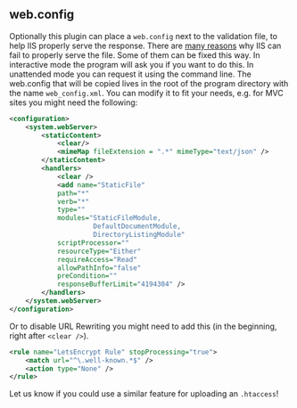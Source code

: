 
## web.config
Optionally this plugin can place a `web.config` next to the validation file, to 
help IIS properly serve the response. There are [many reasons](/manual/validation-problems) 
why IIS can fail to properly serve the file. Some of them can be fixed this way. In interactive 
mode the program will ask you if you want to do this. In unattended mode you can request
it using the command line. The web.config that will be copied lives in the root of the program 
directory with the name `web_config.xml`. You can modify it to fit your needs, e.g. for MVC 
sites you might need the following:

```XML
<configuration>
    <system.webServer>
        <staticContent>
            <clear/>
            <mimeMap fileExtension = ".*" mimeType="text/json" />
        </staticContent>
        <handlers>
            <clear />
            <add name="StaticFile" 
			path="*" 
			verb="*" 
			type="" 
			modules="StaticFileModule,
			         DefaultDocumentModule,
					 DirectoryListingModule" 
			scriptProcessor="" 
			resourceType="Either"
			requireAccess="Read" 
			allowPathInfo="false" 
			preCondition="" 
			responseBufferLimit="4194304" />
        </handlers>
    </system.webServer>
</configuration>
```

Or to disable URL Rewriting you might need to add this (in the beginning, right after `<clear />`).

```XML
<rule name="LetsEncrypt Rule" stopProcessing="true">
    <match url="^\.well-known.*$" />
    <action type="None" />
</rule>
```

Let us know if you could use a similar feature for uploading an `.htaccess`!